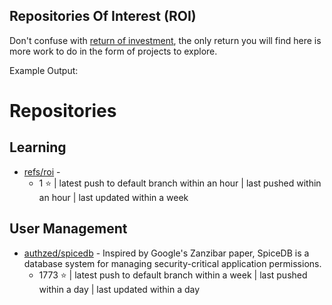 ## Repositories Of Interest (ROI)

Don't confuse with [return of investment](https://www.investopedia.com/terms/r/returnoninvestment.asp), the only return you will find here is more work to do in the form of projects to explore.

Example Output:

# Repositories

## Learning
- [refs/roi](https://github.com/refs/roi) -
  - 1 ⭐️ | latest push to default branch within an hour | last pushed within an hour | last updated within a week

## User Management
- [authzed/spicedb](https://github.com/authzed/spicedb) - Inspired by Google's Zanzibar paper, SpiceDB is a database system for managing security-critical application permissions.
  - 1773 ⭐️ | latest push to default branch within a week | last pushed within a day | last updated within a day
